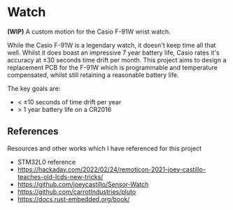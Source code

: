 # Watch

**(WIP)** A custom motion for the Casio F-91W wrist watch.

While the Casio F-91W is a legendary watch, it doesn't keep time all that well.
Whilst it does boast an impressive 7 year battery life, Casio rates it's
accuracy at ±30 seconds time drift per month. This project aims to design a
replacement PCB for the F-91W which is programmable and temperature
compensated, whilst still retaining a reasonable battery life.

The key goals are:

- \< ±10 seconds of time drift per year
- \> 1 year battery life on a CR2016

## References

Resources and other works which I have referenced for this project

- STM32L0 reference
- https://hackaday.com/2022/02/24/remoticon-2021-joey-castillo-teaches-old-lcds-new-tricks/
- https://github.com/joeycastillo/Sensor-Watch
- https://github.com/carrotIndustries/pluto
- https://docs.rust-embedded.org/book/

